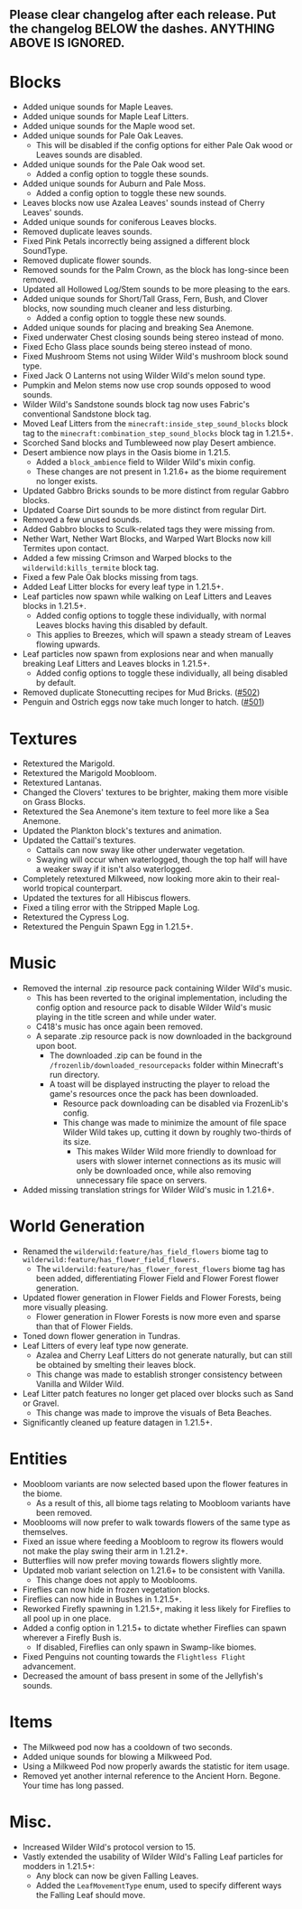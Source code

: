 Please clear changelog after each release.
Put the changelog BELOW the dashes. ANYTHING ABOVE IS IGNORED.
-----------------
# Blocks
- Added unique sounds for Maple Leaves.
- Added unique sounds for Maple Leaf Litters.
- Added unique sounds for the Maple wood set.
- Added unique sounds for Pale Oak Leaves.
  - This will be disabled if the config options for either Pale Oak wood or Leaves sounds are disabled.
- Added unique sounds for the Pale Oak wood set.
  - Added a config option to toggle these sounds.
- Added unique sounds for Auburn and Pale Moss.
  - Added a config option to toggle these new sounds.
- Leaves blocks now use Azalea Leaves' sounds instead of Cherry Leaves' sounds.
- Added unique sounds for coniferous Leaves blocks.
- Removed duplicate leaves sounds.
- Fixed Pink Petals incorrectly being assigned a different block SoundType.
- Removed duplicate flower sounds.
- Removed sounds for the Palm Crown, as the block has long-since been removed.
- Updated all Hollowed Log/Stem sounds to be more pleasing to the ears.
- Added unique sounds for Short/Tall Grass, Fern, Bush, and Clover blocks, now sounding much cleaner and less disturbing.
  - Added a config option to toggle these new sounds.
- Added unique sounds for placing and breaking Sea Anemone.
- Fixed underwater Chest closing sounds being stereo instead of mono.
- Fixed Echo Glass place sounds being stereo instead of mono.
- Fixed Mushroom Stems not using Wilder Wild's mushroom block sound type.
- Fixed Jack O Lanterns not using Wilder Wild's melon sound type.
- Pumpkin and Melon stems now use crop sounds opposed to wood sounds.
- Wilder Wild's Sandstone sounds block tag now uses Fabric's conventional Sandstone block tag.
- Moved Leaf Litters from the `minecraft:inside_step_sound_blocks` block tag to the `minecraft:combination_step_sound_blocks` block tag in 1.21.5+.
- Scorched Sand blocks and Tumbleweed now play Desert ambience.
- Desert ambience now plays in the Oasis biome in 1.21.5.
  - Added a `block_ambience` field to Wilder Wild's mixin config.
  - These changes are not present in 1.21.6+ as the biome requirement no longer exists.
- Updated Gabbro Bricks sounds to be more distinct from regular Gabbro blocks.
- Updated Coarse Dirt sounds to be more distinct from regular Dirt.
- Removed a few unused sounds.
- Added Gabbro blocks to Sculk-related tags they were missing from.
- Nether Wart, Nether Wart Blocks, and Warped Wart Blocks now kill Termites upon contact.
- Added a few missing Crimson and Warped blocks to the `wilderwild:kills_termite` block tag.
- Fixed a few Pale Oak blocks missing from tags.
- Added Leaf Litter blocks for every leaf type in 1.21.5+.
- Leaf particles now spawn while walking on Leaf Litters and Leaves blocks in 1.21.5+.
  - Added config options to toggle these individually, with normal Leaves blocks having this disabled by default.
  - This applies to Breezes, which will spawn a steady stream of Leaves flowing upwards.
- Leaf particles now spawn from explosions near and when manually breaking Leaf Litters and Leaves blocks in 1.21.5+.
  - Added config options to toggle these individually, all being disabled by default.
- Removed duplicate Stonecutting recipes for Mud Bricks. ([#502](https://github.com/FrozenBlock/WilderWild/issues/502))
- Penguin and Ostrich eggs now take much longer to hatch. ([#501](https://github.com/FrozenBlock/WilderWild/issues/501))

# Textures
- Retextured the Marigold.
- Retextured the Marigold Moobloom.
- Retextured Lantanas.
- Changed the Clovers' textures to be brighter, making them more visible on Grass Blocks.
- Retextured the Sea Anemone's item texture to feel more like a Sea Anemone.
- Updated the Plankton block's textures and animation.
- Updated the Cattail's textures.
  - Cattails can now sway like other underwater vegetation.
  - Swaying will occur when waterlogged, though the top half will have a weaker sway if it isn't also waterlogged.
- Completely retextured Milkweed, now looking more akin to their real-world tropical counterpart.
- Updated the textures for all Hibiscus flowers.
- Fixed a tiling error with the Stripped Maple Log.
- Retextured the Cypress Log.
- Retextured the Penguin Spawn Egg in 1.21.5+.

# Music
- Removed the internal .zip resource pack containing Wilder Wild's music.
  - This has been reverted to the original implementation, including the config option and resource pack to disable Wilder Wild's music playing in the title screen and while under water.
  - C418's music has once again been removed.
  - A separate .zip resource pack is now downloaded in the background upon boot.
    - The downloaded .zip can be found in the `/frozenlib/downloaded_resourcepacks` folder within Minecraft's run directory.
    - A toast will be displayed instructing the player to reload the game's resources once the pack has been downloaded.
      - Resource pack downloading can be disabled via FrozenLib's config.
      - This change was made to minimize the amount of file space Wilder Wild takes up, cutting it down by roughly two-thirds of its size.
        - This makes Wilder Wild more friendly to download for users with slower internet connections as its music will only be downloaded once, while also removing unnecessary file space on servers.
- Added missing translation strings for Wilder Wild's music in 1.21.6+.

# World Generation
- Renamed the `wilderwild:feature/has_field_flowers` biome tag to `wilderwild:feature/has_flower_field_flowers.`
  - The `wilderwild:feature/has_flower_forest_flowers` biome tag has been added, differentiating Flower Field and Flower Forest flower generation.
- Updated flower generation in Flower Fields and Flower Forests, being more visually pleasing.
  - Flower generation in Flower Forests is now more even and sparse than that of Flower Fields.
- Toned down flower generation in Tundras.
- Leaf Litters of every leaf type now generate.
  - Azalea and Cherry Leaf Litters do not generate naturally, but can still be obtained by smelting their leaves block.
  - This change was made to establish stronger consistency between Vanilla and Wilder Wild.
- Leaf Litter patch features no longer get placed over blocks such as Sand or Gravel.
  - This change was made to improve the visuals of Beta Beaches.
- Significantly cleaned up feature datagen in 1.21.5+.

# Entities
- Moobloom variants are now selected based upon the flower features in the biome.
  - As a result of this, all biome tags relating to Moobloom variants have been removed.
- Mooblooms will now prefer to walk towards flowers of the same type as themselves.
- Fixed an issue where feeding a Moobloom to regrow its flowers would not make the play swing their arm in 1.21.2+.
- Butterflies will now prefer moving towards flowers slightly more.
- Updated mob variant selection on 1.21.6+ to be consistent with Vanilla.
  - This change does not apply to Mooblooms.
- Fireflies can now hide in frozen vegetation blocks.
- Fireflies can now hide in Bushes in 1.21.5+.
- Reworked Firefly spawning in 1.21.5+, making it less likely for Fireflies to all pool up in one place.
- Added a config option in 1.21.5+ to dictate whether Fireflies can spawn wherever a Firefly Bush is.
  - If disabled, Fireflies can only spawn in Swamp-like biomes.
- Fixed Penguins not counting towards the `Flightless Flight` advancement.
- Decreased the amount of bass present in some of the Jellyfish's sounds.

# Items
- The Milkweed pod now has a cooldown of two seconds.
- Added unique sounds for blowing a Milkweed Pod.
- Using a Milkweed Pod now properly awards the statistic for item usage.
- Removed yet another internal reference to the Ancient Horn. Begone. Your time has long passed.

# Misc.
- Increased Wilder Wild's protocol version to 15.
- Vastly extended the usability of Wilder Wild's Falling Leaf particles for modders in 1.21.5+:
  - Any block can now be given Falling Leaves.
  - Added the `LeafMovementType` enum, used to specify different ways the Falling Leaf should move.
